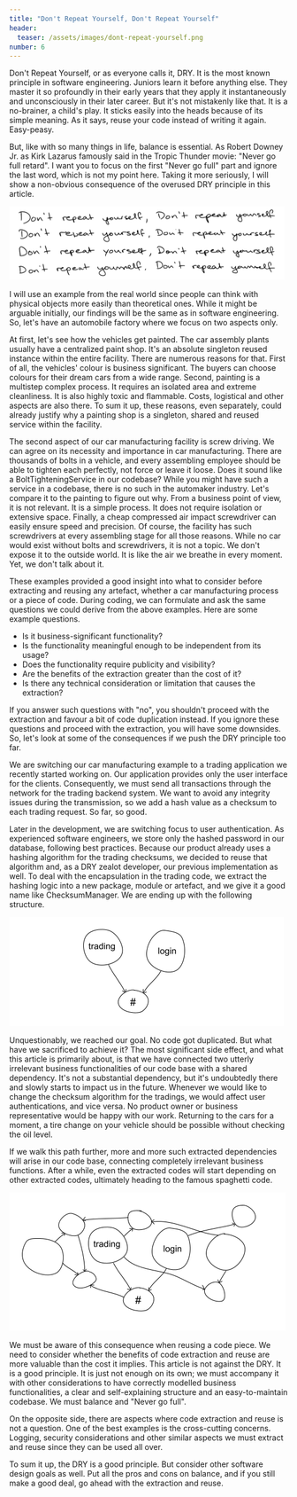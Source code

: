 ```yaml
---
title: "Don't Repeat Yourself, Don't Repeat Yourself"
header:
  teaser: /assets/images/dont-repeat-yourself.png
number: 6
---
```

Don't Repeat Yourself, or as everyone calls it, DRY. It is the most known principle in software engineering. Juniors learn it before anything else. They master it so profoundly in their early years that they apply it instantaneously and unconsciously in their later career. But it's not mistakenly like that. It is a no-brainer, a child's play. It sticks easily into the heads because of its simple meaning. As it says, reuse your code instead of writing it again. Easy-peasy.

But, like with so many things in life, balance is essential. As Robert Downey Jr. as Kirk Lazarus famously said in the Tropic Thunder movie: "Never go full retard". I want you to focus on the first "Never go full" part and ignore the last word, which is not my point here. Taking it more seriously, I will show a non-obvious consequence of the overused DRY principle in this article.

![](/assets/images/dont-repeat-yourself.png)

I will use an example from the real world since people can think with physical objects more easily than theoretical ones. While it might be arguable initially, our findings will be the same as in software engineering. So, let's have an automobile factory where we focus on two aspects only.

At first, let's see how the vehicles get painted. The car assembly plants usually have a centralized paint shop. It's an absolute singleton reused instance within the entire facility. There are numerous reasons for that. First of all, the vehicles' colour is business significant. The buyers can choose colours for their dream cars from a wide range. Second, painting is a multistep complex process. It requires an isolated area and extreme cleanliness. It is also highly toxic and flammable. Costs, logistical and other aspects are also there. To sum it up, these reasons, even separately, could already justify why a painting shop is a singleton, shared and reused service within the facility.

The second aspect of our car manufacturing facility is screw driving. We can agree on its necessity and importance in car manufacturing. There are thousands of bolts in a vehicle, and every assembling employee should be able to tighten each perfectly, not force or leave it loose. Does it sound like a BoltTighteningService in our codebase? While you might have such a service in a codebase, there is no such in the automaker industry. Let's compare it to the painting to figure out why. From a business point of view, it is not relevant. It is a simple process. It does not require isolation or extensive space. Finally, a cheap compressed air impact screwdriver can easily ensure speed and precision. Of course, the facility has such screwdrivers at every assembling stage for all those reasons. While no car would exist without bolts and screwdrivers, it is not a topic. We don't expose it to the outside world. It is like the air we breathe in every moment. Yet, we don't talk about it.

These examples provided a good insight into what to consider before extracting and reusing any artefact, whether a car manufacturing process or a piece of code. During coding, we can formulate and ask the same questions we could derive from the above examples. Here are some example questions.
- Is it business-significant functionality?
- Is the functionality meaningful enough to be independent from its usage?
- Does the functionality require publicity and visibility?
- Are the benefits of the extraction greater than the cost of it?
- Is there any technical consideration or limitation that causes the extraction?

If you answer such questions with "no", you shouldn't proceed with the extraction and favour a bit of code duplication instead. If you ignore these questions and proceed with the extraction, you will have some downsides. So, let's look at some of the consequences if we push the DRY principle too far.

We are switching our car manufacturing example to a trading application we recently started working on. Our application provides only the user interface for the clients. Consequently, we must send all transactions through the network for the trading backend system. We want to avoid any integrity issues during the transmission, so we add a hash value as a checksum to each trading request. So far, so good.

Later in the development, we are switching focus to user authentication. As experienced software engineers, we store only the hashed password in our database, following best practices. Because our product already uses a hashing algorithm for the trading checksums, we decided to reuse that algorithm and, as a DRY zealot developer, our previous implementation as well. To deal with the encapsulation in the trading code, we extract the hashing logic into a new package, module or artefact, and we give it a good name like ChecksumManager. We are ending up with the following structure.

![](/assets/images/dont-repeat-yourself-extract1.png)

Unquestionably, we reached our goal. No code got duplicated. But what have we sacrificed to achieve it? The most significant side effect, and what this article is primarily about, is that we have connected two utterly irrelevant business functionalities of our code base with a shared dependency. It's not a substantial dependency, but it's undoubtedly there and slowly starts to impact us in the future. Whenever we would like to change the checksum algorithm for the tradings, we would affect user authentications, and vice versa. No product owner or business representative would be happy with our work. Returning to the cars for a moment, a tire change on your vehicle should be possible without checking the oil level.

If we walk this path further, more and more such extracted dependencies will arise in our code base, connecting completely irrelevant business functions. After a while, even the extracted codes will start depending on other extracted codes, ultimately heading to the famous spaghetti code.

![](/assets/images/dont-repeat-yourself-extract2.png)

We must be aware of this consequence when reusing a code piece. We need to consider whether the benefits of code extraction and reuse are more valuable than the cost it implies. This article is not against the DRY. It is a good principle. It is just not enough on its own; we must accompany it with other considerations to have correctly modelled business functionalities, a clear and self-explaining structure and an easy-to-maintain codebase. We must balance and "Never go full".

On the opposite side, there are aspects where code extraction and reuse is not a question. One of the best examples is the cross-cutting concerns. Logging, security considerations and other similar aspects we must extract and reuse since they can be used all over. 

To sum it up, the DRY is a good principle. But consider other software design goals as well. Put all the pros and cons on balance, and if you still make a good deal, go ahead with the extraction and reuse.







